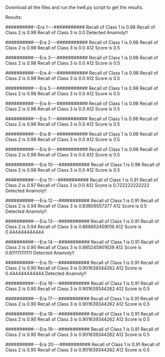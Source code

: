 Download all the files and run the hw6.py script to get the results.

Results:

##########--Era 1---###########
Recall  of Class 1 is 0.98
Recall of Class 2 is 0.98
Recall of Class 3 is 0.0
Detected Anamoly!!

##########---Era 2---###########
Recall  of Class 1 is 0.98
Recall of Class 2 is 0.98
Recall of Class 3 is 0.0
A12 Score is 0.5

##########---Era 3---###########
Recall  of Class 1 is 0.98
Recall of Class 2 is 0.98
Recall of Class 3 is 0.0
A12 Score is 0.5

##########---Era 4---###########
Recall  of Class 1 is 0.98
Recall of Class 2 is 0.98
Recall of Class 3 is 0.0
A12 Score is 0.5

##########---Era 5---###########
Recall  of Class 1 is 0.98
Recall of Class 2 is 0.98
Recall of Class 3 is 0.0
A12 Score is 0.5

##########---Era 6---###########
Recall  of Class 1 is 0.98
Recall of Class 2 is 0.98
Recall of Class 3 is 0.0
A12 Score is 0.5

##########---Era 7---###########
Recall  of Class 1 is 0.98
Recall of Class 2 is 0.98
Recall of Class 3 is 0.0
A12 Score is 0.5

##########---Era 8---###########
Recall  of Class 1 is 0.98
Recall of Class 2 is 0.98
Recall of Class 3 is 0.0
A12 Score is 0.5

##########---Era 9---###########
Recall  of Class 1 is 0.98
Recall of Class 2 is 0.98
Recall of Class 3 is 0.0
A12 Score is 0.5

##########---Era 10---###########
Recall  of Class 1 is 0.98
Recall of Class 2 is 0.98
Recall of Class 3 is 0.0
A12 Score is 0.5

##########---Era 11---###########
Recall  of Class 1 is 0.91
Recall of Class 2 is 0.97
Recall of Class 3 is 0.0
A12 Score is 0.722222222222
Detected Anamoly!!

##########---Era 12---###########
Recall  of Class 1 is 0.91
Recall of Class 2 is 0.94
Recall of Class 3 is 0.83606557377
A12 Score is 0.5
Detected Anamoly!!

##########---Era 13---###########
Recall  of Class 1 is 0.91
Recall of Class 2 is 0.94
Recall of Class 3 is 0.868852459016
A12 Score is 0.444444444444

##########---Era 14---###########
Recall  of Class 1 is 0.91
Recall of Class 2 is 0.90
Recall of Class 3 is 0.885245901639
A12 Score is 0.611111111111
Detected Anamoly!!

##########---Era 15---###########
Recall  of Class 1 is 0.91
Recall of Class 2 is 0.90
Recall of Class 3 is 0.901639344262
A12 Score is 0.444444444444
Detected Anamoly!!

##########---Era 16---###########
Recall  of Class 1 is 0.91
Recall of Class 2 is 0.90
Recall of Class 3 is 0.901639344262
A12 Score is 0.5

##########---Era 17---###########
Recall  of Class 1 is 0.91
Recall of Class 2 is 0.90
Recall of Class 3 is 0.901639344262
A12 Score is 0.5

##########---Era 18---###########
Recall  of Class 1 is 0.91
Recall of Class 2 is 0.90
Recall of Class 3 is 0.901639344262
A12 Score is 0.5

##########---Era 19---###########
Recall  of Class 1 is 0.91
Recall of Class 2 is 0.90
Recall of Class 3 is 0.901639344262
A12 Score is 0.5

##########---Era 20---###########
Recall  of Class 1 is 0.91
Recall of Class 2 is 0.90
Recall of Class 3 is 0.901639344262
A12 Score is 0.5
